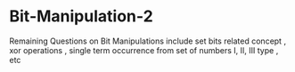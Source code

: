 # Bit-Manipulation-2
Remaining Questions on Bit Manipulations include set bits related concept , xor operations , single term occurrence from set of numbers I, II, III type , etc
